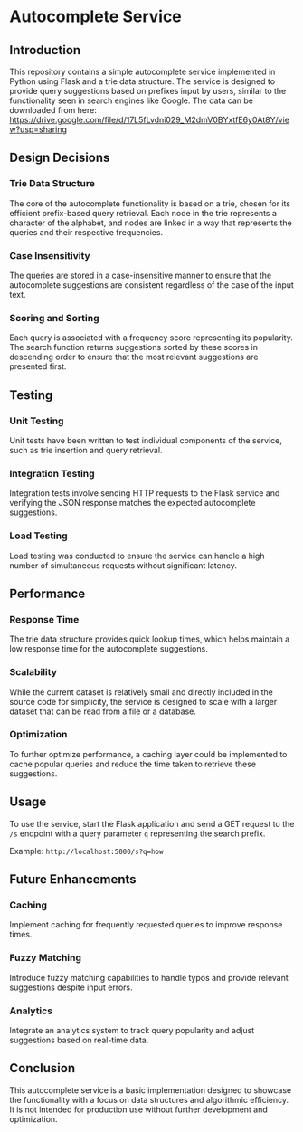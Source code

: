 # Autocomplete Service

## Introduction
This repository contains a simple autocomplete service implemented in Python using Flask and a trie data structure. The service is designed to provide query suggestions based on prefixes input by users, similar to the functionality seen in search engines like Google. 
The data can be downloaded from here: https://drive.google.com/file/d/17L5fLvdni029_M2dmV0BYxtfE6y0At8Y/view?usp=sharing

## Design Decisions

### Trie Data Structure
The core of the autocomplete functionality is based on a trie, chosen for its efficient prefix-based query retrieval. Each node in the trie represents a character of the alphabet, and nodes are linked in a way that represents the queries and their respective frequencies.

### Case Insensitivity
The queries are stored in a case-insensitive manner to ensure that the autocomplete suggestions are consistent regardless of the case of the input text.

### Scoring and Sorting
Each query is associated with a frequency score representing its popularity. The search function returns suggestions sorted by these scores in descending order to ensure that the most relevant suggestions are presented first.

## Testing

### Unit Testing
Unit tests have been written to test individual components of the service, such as trie insertion and query retrieval.

### Integration Testing
Integration tests involve sending HTTP requests to the Flask service and verifying the JSON response matches the expected autocomplete suggestions.

### Load Testing
Load testing was conducted to ensure the service can handle a high number of simultaneous requests without significant latency.

## Performance

### Response Time
The trie data structure provides quick lookup times, which helps maintain a low response time for the autocomplete suggestions.

### Scalability
While the current dataset is relatively small and directly included in the source code for simplicity, the service is designed to scale with a larger dataset that can be read from a file or a database.

### Optimization
To further optimize performance, a caching layer could be implemented to cache popular queries and reduce the time taken to retrieve these suggestions.

## Usage
To use the service, start the Flask application and send a GET request to the `/s` endpoint with a query parameter `q` representing the search prefix.

Example: `http://localhost:5000/s?q=how`

## Future Enhancements

### Caching
Implement caching for frequently requested queries to improve response times.

### Fuzzy Matching
Introduce fuzzy matching capabilities to handle typos and provide relevant suggestions despite input errors.

### Analytics
Integrate an analytics system to track query popularity and adjust suggestions based on real-time data.

## Conclusion
This autocomplete service is a basic implementation designed to showcase the functionality with a focus on data structures and algorithmic efficiency. It is not intended for production use without further development and optimization.
